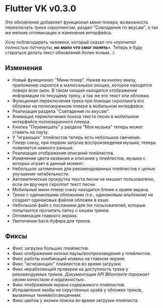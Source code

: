 <!-- markdownlint-disable MD033 -->

# Flutter VK v0.3.0

Это обновление добавляет функционал мини-плеера, возможность переключать треки скроллингом, раздел "Совпадения по вкусам", а так же мелкие оптимизации и изменения интерфейса.

Хочу поблагодарить человека, который сказал что *«прочитал полностью патчноуты, **но мало что смог понять**»*. Теперь я буду стараться делать текст обновлений более ясным. :)

## Изменения

- Новый функционал: "Мини плеер". Нажав на кнопку внизу, приложение скроется в малюсенькое окошко, которое находится поверх всех окон. В таком окошке находится отображение информации по текущему треку, а так же его текст или обложка.
- Функционал переключения трека при помощи скроллинга его обложки на полноэкранном плеере в мобильном интерфейсе.
- Реализация раздела "Совпадения по вкусам".
- Анимация переключения показа текста песни в мобильном интерфейсе полноэкранного плеера.
- Кнопка "Перемешать" у раздела "Моя музыка" теперь может ставить на паузу.
- У "играющих" плейлистов теперь есть небольшое свечение.
- Плеер снизу, при первом запуске воспроизведения музыки, теперь появляется намного раньше.
- Реализация отображения описаний плейлистов.
- Изменение цвета названия и описания у плейлистов, музыка с которых играет в данный момент.
- Небольшое затемнение для рекомендованных плейлистов с целью улучшения читабельности.
- Автоматическая прокрутка текста песни не мешает пользователю, если он вручную скроллит текст песни.
- Мобильный мини-плеер снизу находится ближе к краям экрана.
- Треки с одинаковыми обложками *(т.е., одинаковым альбомом)* не создают одинаковых файлов обложек в кэше.
- Небольшой файл с посланием для тех пользователей, которые попытаются прочитать папку с кэшем треков.
- Оптимизация главного экрана.
- Увеличение back-буфера для треков.

## Фиксы

- Фикс загрузки больших плейлистов.
- Фикс отображения иконки паузы/воспроизведения у плейлистов.
- Фикс работы комбинаций клавиш на главном экране.
- Фикс "исчезающих" плейлистов во время загрузки.
- Фикс неработающей проверки на доступность трека у рекомендуемых треков. *Документация API ВКонтакте поражает своим качеством и надёжностью.*
- Фикс отображения экрана содержимого плейлистов.
- Исправление якобы не скруглённых краёв у обложек треков, вызванных тенями/освещением.
- Фикс цветов у иконки поиска во время загрузки плейлиста.

<!-- Изменения с других Pre-release версий, которые должны быть отображены в non-pre версии: -->
